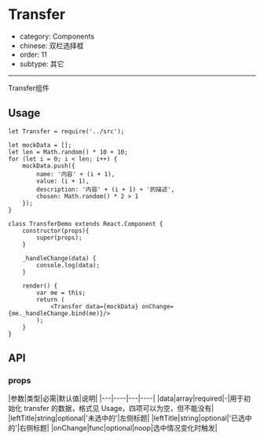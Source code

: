 # Transfer

- category: Components
- chinese: 双栏选择框
- order: 11
- subtype: 其它

---

Transfer组件

## Usage
```
let Transfer = require('../src');

let mockData = [];
let len = Math.random() * 10 + 10;
for (let i = 0; i < len; i++) {
    mockData.push({
        name: '内容' + (i + 1),
        value: (i + 1),
        description: '内容' + (i + 1) + '的描述',
        chosen: Math.random() * 2 > 1
    });
}

class TransferDemo extends React.Component {
    constructor(props){
        super(props);
    }

    _handleChange(data) {
        console.log(data);
    }

    render() {
        var me = this;
        return (
            <Transfer data={mockData} onChange={me._handleChange.bind(me)}/>
        );
    }
}
```

## API

### props

|参数|类型|必需|默认值|说明|
|---|----|---|----|
|data|array|required|-|用于初始化 transfer 的数据，格式见 Usage，四项可以为空，但不能没有|
|leftTitle|string|optional|'未选中的'|左侧标题|
|leftTitle|string|optional|'已选中的'|右侧标题|
|onChange|func|optional|noop|选中情况变化时触发|
